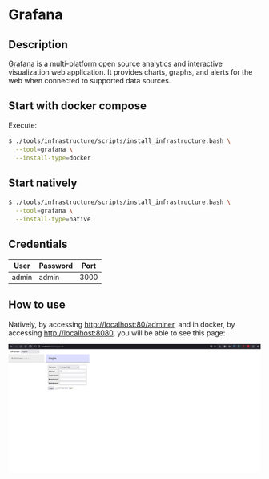 # Grafana

## Description
[Grafana](https://grafana.com/) is a multi-platform open source analytics and interactive visualization web application. It provides charts, graphs, and alerts for the web when connected to supported data sources.

## Start with docker compose
Execute:

```bash
$ ./tools/infrastructure/scripts/install_infrastructure.bash \
  --tool=grafana \
  --install-type=docker
```

## Start natively
```bash
$ ./tools/infrastructure/scripts/install_infrastructure.bash \
  --tool=grafana \
  --install-type=native
```

## Credentials

| User  | Password | Port |
| ----- | -------- | ---- |
| admin | admin    | 3000 |

## How to use
Natively, by accessing [http://localhost:80/adminer](http://localhost:80/adminer), and in docker, by accessing [http://localhost:8080](http://localhost:8080), you will be able to see this page:

![Grafana](../../images/adminer.png)
